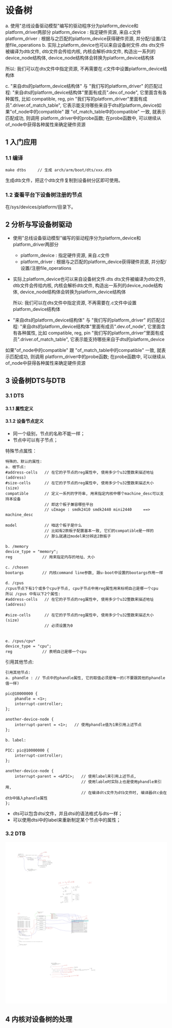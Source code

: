 # 设备树

a. 使用"总线设备驱动模型"编写的驱动程序分为platform_device和platform_driver两部分
   platform_device : 指定硬件资源, 来自.c文件
   platform_driver : 根据与之匹配的platform_device获得硬件资源, 并分配/设置/注册file_operations
b. 实际上platform_device也可以来自设备树文件.dts
   dts文件被编译为dtb文件, 
   dtb文件会传给内核, 
   内核会解析dtb文件, 构造出一系列的device_node结构体,
   device_node结构体会转换为platform_device结构体

   所以: 我们可以在dts文件中指定资源, 不再需要在.c文件中设置platform_device结构体

c. "来自dts的platform_device结构体" 与 "我们写的platform_driver" 的匹配过程:
    "来自dts的platform_device结构体"里面有成员".dev.of_node", 它里面含有各种属性, 比如 compatible, reg, pin
    "我们写的platform_driver"里面有成员".driver.of_match_table", 它表示能支持哪些来自于dts的platform_device如果"of_node中的compatible" 跟 "of_match_table中的compatible" 一致, 就表示匹配成功, 则调用 platform_driver中的probe函数;
在probe函数中, 可以继续从of_node中获得各种属性来确定硬件资源


## 1 入门应用

### 1.1 编译

```
make dtbs     // 生成 arch/arm/boot/dts/xxx.dtb
```

生成dtb文件，把这个dtb文件复制到设备树分区即可使用。

### 1.2 查看平台下设备树注册的节点

在/sys/devices/platform/目录下。

## 2 分析与写设备树驱动

- 使用"总线设备驱动模型"编写的驱动程序分为platform_device和platform_driver两部分

  - platform_device : 指定硬件资源, 来自.c文件
  - platform_driver : 根据与之匹配的platform_device获得硬件资源, 并分配/设置/注册file_operations

- 实际上platform_device也可以来自设备树文件.dts
     dts文件被编译为dtb文件, 
     dtb文件会传给内核, 
     内核会解析dtb文件, 构造出一系列的device_node结构体,
     device_node结构体会转换为platform_device结构体

     所以: 我们可以在dts文件中指定资源, 不再需要在.c文件中设置platform_device结构体

- "来自dts的platform_device结构体" 与 "我们写的platform_driver" 的匹配过程:
   "来自dts的platform_device结构体"里面有成员".dev.of_node", 它里面含有各种属性, 比如 compatible, reg, pin
   "我们写的platform_driver"里面有成员".driver.of_match_table", 它表示能支持哪些来自于dts的platform_device

如果"of_node中的compatible" 跟 "of_match_table中的compatible" 一致, 就表示匹配成功, 则调用 platform_driver中的probe函数;
    在probe函数中, 可以继续从of_node中获得各种属性来确定硬件资源



## 3 设备树DTS与DTB

### 3.1 DTS

#### 3.1.1 属性定义



#### 3.1.2 设备节点定义

- 同一个级别，节点的名称不能一样；
- 节点中可以有子节点；

特殊节点属性：

```
特殊的、默认的属性:
a. 根节点:
#address-cells   // 在它的子节点的reg属性中, 使用多少个u32整数来描述地址(address)
#size-cells      // 在它的子节点的reg属性中, 使用多少个u32整数来描述大小(size)
compatible       // 定义一系列的字符串, 用来指定内核中哪个machine_desc可以支持本设备
                 // 即这个板子兼容哪些平台 
                 // uImage : smdk2410 smdk2440 mini2440     ==> machine_desc         
                 
model            // 咱这个板子是什么
                 // 比如有2款板子配置基本一致, 它们的compatible是一样的
                 // 那么就通过model来分辨这2款板子
                 
b. /memory
device_type = "memory";
reg             // 用来指定内存的地址、大小

c. /chosen
bootargs        // 内核command line参数, 跟u-boot中设置的bootargs作用一样

d. /cpus
/cpus节点下有1个或多个cpu子节点, cpu子节点中用reg属性用来标明自己是哪一个cpu
所以 /cpus 中有以下2个属性:
#address-cells   // 在它的子节点的reg属性中, 使用多少个u32整数来描述地址(address)

#size-cells      // 在它的子节点的reg属性中, 使用多少个u32整数来描述大小(size)
                 // 必须设置为0


e. /cpus/cpu*
device_type = "cpu";
reg             // 表明自己是哪一个cpu

```

引用其他节点:

```
引用其他节点:
a. phandle : // 节点中的phandle属性, 它的取值必须是唯一的(不要跟其他的phandle值一样)

pic@10000000 {
    phandle = <1>;
    interrupt-controller;
};

another-device-node {
    interrupt-parent = <1>;   // 使用phandle值为1来引用上述节点
};

b. label:

PIC: pic@10000000 {
    interrupt-controller;
};

another-device-node {
    interrupt-parent = <&PIC>;   // 使用label来引用上述节点, 
                                 // 使用lable时实际上也是使用phandle来引用, 
                                 // 在编译dts文件为dtb文件时, 编译器dtc会在dtb中插入phandle属性
};
```

- dts可以包含dtsi文件，并且dtsi的语法格式与dts一样；
- 可以使用dtsi中的label来重新制定某个节点中的属性；

### 3.2 DTB

![](./images/DTB.jpg)

## 4 内核对设备树的处理

